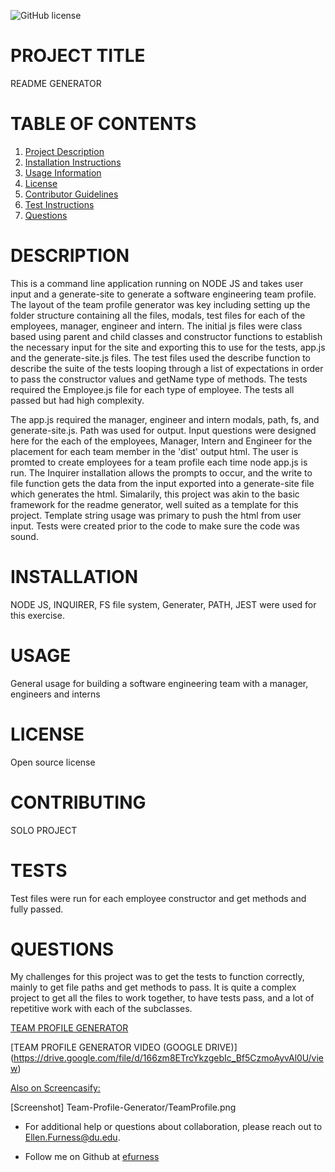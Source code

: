 ![GitHub license](https://img.shields.io/badge/license-undefined-blue.svg)
# PROJECT TITLE 
README GENERATOR
# TABLE OF CONTENTS 

1. [Project Description](#project-description)
2. [Installation Instructions](#installation)
3. [Usage Information](#usage)
4. [License](#license)
5. [Contributor Guidelines](#contributors)
6. [Test Instructions](#tests)
7. [Questions](#questions)

# DESCRIPTION 

This is a command line application running on NODE JS and takes user input and a generate-site to generate a software engineering team profile. The layout of the team profile generator was key including setting up the folder structure containing all the files, modals, test files for each of the employees, manager, engineer and intern.  The initial js files were class based using parent and child classes and constructor functions to establish the necessary input for the site and exporting this to use for the tests, app.js and the generate-site.js files.  The test files used the describe function to describe the suite of the tests looping through a list of expectations in order to pass the constructor values and getName type of methods.  The tests required the Employee.js file for each type of employee. The tests all passed but had high complexity.

 The app.js required the manager, engineer and intern modals, path, fs, and generate-site.js.  Path was used for output.   Input questions were designed here for the each of the employees, Manager, Intern and Engineer for the placement for each team member in the 'dist' output html.  The user is promted to create employees for a team profile each time node app.js is run.  The Inquirer installation allows the prompts to occur, and the write to file function gets the data from the input exported into a generate-site file which generates the html.  Simalarily, this project was akin to the basic framework for the readme generator, well suited as a template for this project. Template string usage was primary to push the html from user input.  Tests were created prior to the code to make sure the code was sound.  

# INSTALLATION 

NODE JS, INQUIRER, FS file system, Generater, PATH, JEST were used for this exercise.

# USAGE 
General usage for building a software engineering team with a manager, engineers and interns
 
# LICENSE 

Open source license

# CONTRIBUTING 

SOLO PROJECT

# TESTS 

Test files were run for each employee constructor and get methods and fully passed.
 
# QUESTIONS 

My challenges for this project was to get the tests to function correctly, mainly to get file paths and get methods to pass.  It is quite a complex project to get all the files to work together, to have tests pass, and a lot of repetitive work with each of the subclasses.

[TEAM PROFILE GENERATOR](https://github.com/efurness/Team-Profile-Generator.git)


[TEAM PROFILE GENERATOR VIDEO (GOOGLE DRIVE)] (https://drive.google.com/file/d/166zm8ETrcYkzgebIc_Bf5CzmoAyvAl0U/view)
 
[Also on Screencasify:](https://drive.google.com/file/d/166zm8ETrcYkzgebIc_Bf5CzmoAyvAl0U/view)

[Screenshot] Team-Profile-Generator/TeamProfile.png


* For additional help or questions about collaboration, please reach out to Ellen.Furness@du.edu.

* Follow me on Github at [efurness](http://github.com/efurness)

